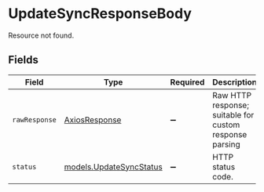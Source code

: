 # UpdateSyncResponseBody

Resource not found.


## Fields

| Field                                                    | Type                                                     | Required                                                 | Description                                              | Example                                                  |
| -------------------------------------------------------- | -------------------------------------------------------- | -------------------------------------------------------- | -------------------------------------------------------- | -------------------------------------------------------- |
| `rawResponse`                                            | [AxiosResponse](https://axios-http.com/docs/res_schema)  | :heavy_minus_sign:                                       | Raw HTTP response; suitable for custom response parsing  |                                                          |
| `status`                                                 | [models.UpdateSyncStatus](../models/updatesyncstatus.md) | :heavy_minus_sign:                                       | HTTP status code.                                        | 404                                                      |